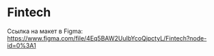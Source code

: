 # Fintech
Ссылка на макет в Figma: https://www.figma.com/file/4Eq5BAW2UuIbYcoQjpctyL/Fintech?node-id=0%3A1

